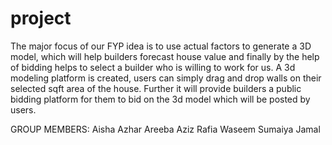 # project
The major focus of our FYP idea is to use actual factors to generate a 3D model, which will help builders forecast house value and finally by the help of bidding helps to select a builder who is willing to work for us. A 3d modeling platform is created, users can simply drag and drop walls on their selected sqft area of the house. Further it will provide builders a public bidding platform for them to bid on the 3d model which will be posted by users.


GROUP MEMBERS:
Aisha Azhar
Areeba Aziz
Rafia Waseem
Sumaiya Jamal
